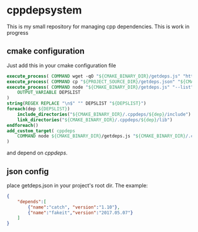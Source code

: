 # cppdepsystem
This is my small repository for managing cpp dependencies. This is work in progress



## cmake configuration

Just add this in your cmake configuration file
```cmake
execute_process( COMMAND wget -qO "${CMAKE_BINARY_DIR}/getdeps.js" "https://raw.githubusercontent.com/pantadeusz/cppdepsystem/master/getdeps.js" )
execute_process( COMMAND cp "${PROJECT_SOURCE_DIR}/getdeps.json" "${CMAKE_BINARY_DIR}/getdeps.json" )
execute_process( COMMAND node "${CMAKE_BINARY_DIR}/getdeps.js" "--list"
    OUTPUT_VARIABLE DEPSLIST
)
string(REGEX REPLACE "\n$" "" DEPSLIST "${DEPSLIST}")
foreach(dep ${DEPSLIST})
    include_directories("${CMAKE_BINARY_DIR}/.cppdeps/${dep}/include")
    link_directories("${CMAKE_BINARY_DIR}/.cppdeps/${dep}/lib")
endforeach()
add_custom_target( cppdeps
    COMMAND node ${CMAKE_BINARY_DIR}/getdeps.js "${CMAKE_BINARY_DIR}/.cppdeps" 
)
```

and depend on _cppdeps_.

## json config

place getdeps.json in your project's root dir. The example:

```json
{
    "depends":[
        {"name":"catch", "version":"1.10"},
        {"name":"fakeit","version":"2017.05.07"}
    ]
}
```
